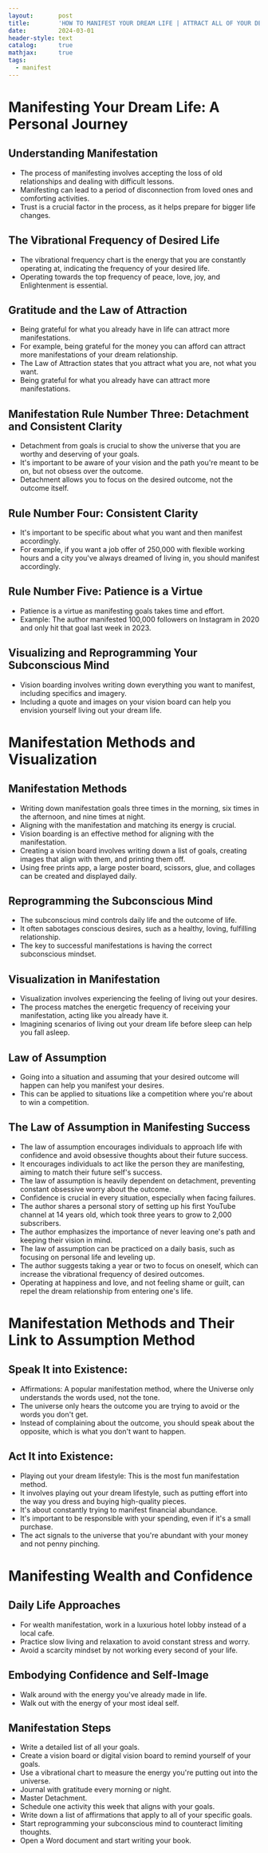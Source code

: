 ```yaml
---
layout:       post
title:        'HOW TO MANIFEST YOUR DREAM LIFE | ATTRACT ALL OF YOUR DESIRES USING THESE METHODS'
date:         2024-03-01
header-style: text
catalog:      true
mathjax:      true
tags:
  - manifest
---
```


# Manifesting Your Dream Life: A Personal Journey

## Understanding Manifestation

- The process of manifesting involves accepting the loss of old relationships and dealing with difficult lessons.
- Manifesting can lead to a period of disconnection from loved ones and comforting activities.
- Trust is a crucial factor in the process, as it helps prepare for bigger life changes.

## The Vibrational Frequency of Desired Life

- The vibrational frequency chart is the energy that you are constantly operating at, indicating the frequency of your desired life.
- Operating towards the top frequency of peace, love, joy, and Enlightenment is essential.

## Gratitude and the Law of Attraction

- Being grateful for what you already have in life can attract more manifestations.
- For example, being grateful for the money you can afford can attract more manifestations of your dream relationship.
- The Law of Attraction states that you attract what you are, not what you want.
- Being grateful for what you already have can attract more manifestations.

## Manifestation Rule Number Three: Detachment and Consistent Clarity

- Detachment from goals is crucial to show the universe that you are worthy and deserving of your goals.
- It's important to be aware of your vision and the path you're meant to be on, but not obsess over the outcome.
- Detachment allows you to focus on the desired outcome, not the outcome itself.

## Rule Number Four: Consistent Clarity

- It's important to be specific about what you want and then manifest accordingly.
- For example, if you want a job offer of 250,000 with flexible working hours and a city you've always dreamed of living in, you should manifest accordingly.

## Rule Number Five: Patience is a Virtue

- Patience is a virtue as manifesting goals takes time and effort.
- Example: The author manifested 100,000 followers on Instagram in 2020 and only hit that goal last week in 2023.

## Visualizing and Reprogramming Your Subconscious Mind

- Vision boarding involves writing down everything you want to manifest, including specifics and imagery.
- Including a quote and images on your vision board can help you envision yourself living out your dream life.

# Manifestation Methods and Visualization

## Manifestation Methods

- Writing down manifestation goals three times in the morning, six times in the afternoon, and nine times at night.
- Aligning with the manifestation and matching its energy is crucial.
- Vision boarding is an effective method for aligning with the manifestation.
- Creating a vision board involves writing down a list of goals, creating images that align with them, and printing them off.
- Using free prints app, a large poster board, scissors, glue, and collages can be created and displayed daily.

## Reprogramming the Subconscious Mind

- The subconscious mind controls daily life and the outcome of life.
- It often sabotages conscious desires, such as a healthy, loving, fulfilling relationship.
- The key to successful manifestations is having the correct subconscious mindset.

## Visualization in Manifestation

- Visualization involves experiencing the feeling of living out your desires.
- The process matches the energetic frequency of receiving your manifestation, acting like you already have it.
- Imagining scenarios of living out your dream life before sleep can help you fall asleep.

## Law of Assumption

- Going into a situation and assuming that your desired outcome will happen can help you manifest your desires.
- This can be applied to situations like a competition where you're about to win a competition.

## The Law of Assumption in Manifesting Success

- The law of assumption encourages individuals to approach life with confidence and avoid obsessive thoughts about their future success.
- It encourages individuals to act like the person they are manifesting, aiming to match their future self's success.
- The law of assumption is heavily dependent on detachment, preventing constant obsessive worry about the outcome.
- Confidence is crucial in every situation, especially when facing failures.
- The author shares a personal story of setting up his first YouTube channel at 14 years old, which took three years to grow to 2,000 subscribers.
- The author emphasizes the importance of never leaving one's path and keeping their vision in mind.
- The law of assumption can be practiced on a daily basis, such as focusing on personal life and leveling up.
- The author suggests taking a year or two to focus on oneself, which can increase the vibrational frequency of desired outcomes.
- Operating at happiness and love, and not feeling shame or guilt, can repel the dream relationship from entering one's life.

# Manifestation Methods and Their Link to Assumption Method

## Speak It into Existence:

- Affirmations: A popular manifestation method, where the Universe only understands the words used, not the tone.
- The universe only hears the outcome you are trying to avoid or the words you don't get.
- Instead of complaining about the outcome, you should speak about the opposite, which is what you don't want to happen.

## Act It into Existence:

- Playing out your dream lifestyle: This is the most fun manifestation method.
- It involves playing out your dream lifestyle, such as putting effort into the way you dress and buying high-quality pieces.
- It's about constantly trying to manifest financial abundance.
- It's important to be responsible with your spending, even if it's a small purchase.
- The act signals to the universe that you're abundant with your money and not penny pinching.

# Manifesting Wealth and Confidence

## Daily Life Approaches

- For wealth manifestation, work in a luxurious hotel lobby instead of a local cafe.
- Practice slow living and relaxation to avoid constant stress and worry.
- Avoid a scarcity mindset by not working every second of your life.

## Embodying Confidence and Self-Image

- Walk around with the energy you've already made in life.
- Walk out with the energy of your most ideal self.

## Manifestation Steps

- Write a detailed list of all your goals.
- Create a vision board or digital vision board to remind yourself of your goals.
- Use a vibrational chart to measure the energy you're putting out into the universe.
- Journal with gratitude every morning or night.
- Master Detachment.
- Schedule one activity this week that aligns with your goals.
- Write down a list of affirmations that apply to all of your specific goals.
- Start reprogramming your subconscious mind to counteract limiting thoughts.
- Open a Word document and start writing your book.
